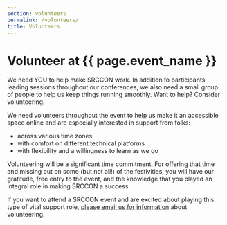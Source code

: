 ```yaml
---
section: volunteers
permalink: /volunteers/
title: Volunteers
---
```


# Volunteer at {{ page.event_name }}

We need YOU to help make SRCCON work. In addition to participants leading sessions throughout our conferences, we also need a small group of people to help us keep things running smoothly. Want to help? Consider volunteering.

We need volunteers throughout the event to help us make it an accessible space online and are especially interested in support from folks:

* across various time zones
* with comfort on different technical platforms
* with flexibility and a willingness to learn as we go

Volunteering will be a significant time commitment. For offering that time and missing out on some (but not all!) of the festivities, you will have our gratitude, free entry to the event, and the knowledge that you played an integral role in making SRCCON a success.

If you want to attend a SRCCON event and are excited about playing this type of vital support role, [please email us for information](mailto:srccon@opennews.org) about volunteering.